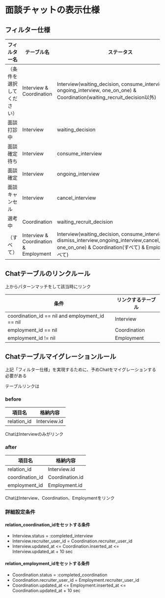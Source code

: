 # 面談チャットの表示仕様


## フィルター仕様

|フィルター名|テーブル名|ステータス|
|--------------|--------|--------- |
|（条件を選択してください）|Interview & Coordination|Interview(waiting_decision, consume_interview, ongoing_interview, one_on_one) & Coordination(waiting_recruit_decision以外)|
|面談打診中|Interview|waiting_decision|
|面談確定待ち|Interview|consume_interview|
|面談確定|Interview|ongoing_interview|
|面談キャンセル|Interview|cancel_interview|
|選考中|Coordination|waiting_recruit_decision|
| （すべて）|Interview & Coordination & Employment|Interview(waiting_decision, consume_interview, dismiss_interview,ongoing_interview,cancel_interview, one_on_one) & Coordination(すべて) & Employment(すべて)|


## Chatテーブルのリンクルール

上からパターンマッチをして該当時にリンク

|条件|リンクするテーブル|
|----|------------------|
|coordination_id == nil and employment_id == nil|Interview|
|employment_id == nil|Coordination|
|employment_id != nil|Employment|


## Chatテーブルマイグレーションルール
上記「フィルター仕様」を実現するために、予めChatをマイグレーションする必要がある


テーブルリンクは
### before

|項目名|格納内容|
|-------|--------|
|relation_id|Interview.id|


ChatはInterviewのみがリンク

### after

|項目名|格納内容|
|-------|--------|
|relation_id|Interview.id|
|coordination_id|Coordination.id|
|employment_id|Employment.id|

ChatはInterview、Coordination、Employmentをリンク


### 詳細設定条件

#### relation_coordination_idをセットする条件

* Interview.status = :completed_interview
* Interview.recruiter_user_id = Coordination.recruiter_user_id
* Interview.updated_at <= Coordination.inserted_at <= Interview.updated_at + 10 sec

#### relation_employment_idをセットする条件

* Coordination.status = :completed_coordination
* Coordination.recruiter_user_id = Employment.recruiter_user_id
* Coordination.updated_at <= Employment.inserted_at <= Coordination.updated_at + 10 sec

